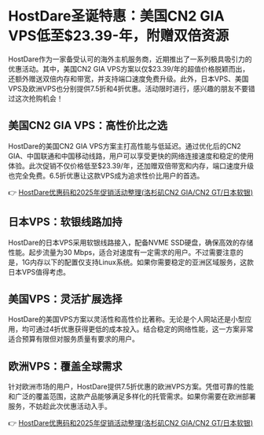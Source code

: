 # HostDare圣诞特惠：美国CN2 GIA VPS低至$23.39-年，附赠双倍资源

HostDare作为一家备受认可的海外主机服务商，近期推出了一系列极具吸引力的优惠活动。其中，美国CN2 GIA VPS方案以仅$23.39/年的超值价格脱颖而出，还额外赠送双倍内存和带宽，并支持端口速度免费升级。此外，日本VPS、美国VPS及欧洲VPS也分别提供7.5折和4折优惠。活动限时进行，感兴趣的朋友不要错过这次抢购机会！

## 美国CN2 GIA VPS：高性价比之选

HostDare的美国CN2 GIA VPS方案主打高性能与低延迟。通过优化后的CN2 GIA、中国联通和中国移动线路，用户可以享受更快的网络连接速度和稳定的使用体验。此次促销不仅价格低至$23.39/年，还加赠双倍带宽和内存，端口速度升级也完全免费。6.5折优惠让这款VPS成为追求性价比用户的首选。

👉 [HostDare优惠码和2025年促销活动整理(洛杉矶CN2 GIA/CN2 GT/日本软银)](https://bit.ly/hostdare)

## 日本VPS：软银线路加持

HostDare的日本VPS采用软银线路接入，配备NVME SSD硬盘，确保高效的存储性能。起步流量为30 Mbps，适合对速度有一定需求的用户。不过需要注意的是，1G内存以下的配置仅支持Linux系统。如果你需要稳定的亚洲区域服务，这款日本VPS值得考虑。

## 美国VPS：灵活扩展选择

HostDare的美国VPS方案以灵活性和高性价比著称。无论是个人网站还是小型应用，均可通过4折优惠获得更低的成本投入。结合稳定的网络性能，这一方案非常适合预算有限但对服务质量有要求的用户。

## 欧洲VPS：覆盖全球需求

针对欧洲市场的用户，HostDare提供7.5折优惠的欧洲VPS方案。凭借可靠的性能和广泛的覆盖范围，这款产品能够满足多样化的托管需求。如果你需要在欧洲部署服务，不妨趁此次优惠活动入手。

👉 [HostDare优惠码和2025年促销活动整理(洛杉矶CN2 GIA/CN2 GT/日本软银)](https://bit.ly/hostdare)